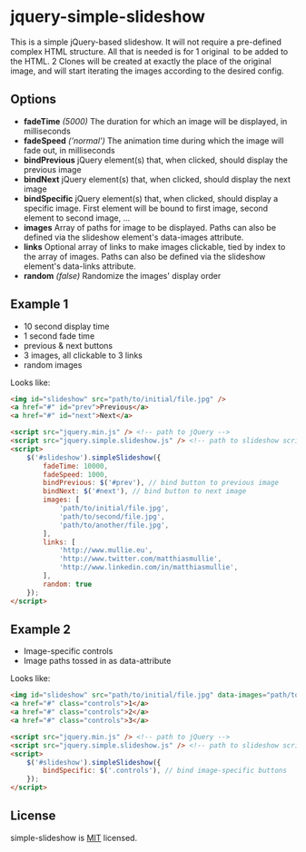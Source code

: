 # jquery-simple-slideshow

This is a simple jQuery-based slideshow. It will not require a pre-defined complex HTML structure.
All that is needed is for 1 original <img> to be added to the HTML. 2 Clones will be created at exactly the place of the original image, and will start iterating the images according to the desired config.

## Options

* **fadeTime** *(5000)*
The duration for which an image will be displayed, in milliseconds
* **fadeSpeed** *('normal')*
The animation time during which the image will fade out, in milliseconds
* **bindPrevious**
jQuery element(s) that, when clicked, should display the previous image
* **bindNext**
jQuery element(s) that, when clicked, should display the next image
* **bindSpecific**
jQuery element(s) that, when clicked, should display a specific image. First element will be bound to first image, second element to second image, ...
* **images**
Array of paths for image to be displayed. Paths can also be defined via the slideshow element's data-images attribute.
* **links**
Optional array of links to make images clickable, tied by index to the array of images. Paths can also be defined via the slideshow element's data-links attribute.
* **random** *(false)*
Randomize the images' display order

## Example 1

* 10 second display time
* 1 second fade time
* previous & next buttons
* 3 images, all clickable to 3 links
* random images

Looks like:

```html
<img id="slideshow" src="path/to/initial/file.jpg" />
<a href="#" id="prev">Previous</a>
<a href="#" id="next">Next</a>

<script src="jquery.min.js" /> <!-- path to jQuery -->
<script src="jquery.simple.slideshow.js" /> <!-- path to slideshow script -->
<script>
	$('#slideshow').simpleSlideshow({
		fadeTime: 10000,
		fadeSpeed: 1000,
		bindPrevious: $('#prev'), // bind button to previous image
		bindNext: $('#next'), // bind button to next image
		images: [
			'path/to/initial/file.jpg',
			'path/to/second/file.jpg',
			'path/to/another/file.jpg',
		],
		links: [
			'http://www.mullie.eu',
			'http://www.twitter.com/matthiasmullie',
			'http://www.linkedin.com/in/matthiasmullie',
		],
		random: true
	});
</script>
```

## Example 2

* Image-specific controls
* Image paths tossed in as data-attribute

Looks like:

```html
<img id="slideshow" src="path/to/initial/file.jpg" data-images="path/to/initial/file.jpg,path/to/second/file.jpg,path/to/another/file.jpg" />
<a href="#" class="controls">1</a>
<a href="#" class="controls">2</a>
<a href="#" class="controls">3</a>

<script src="jquery.min.js" /> <!-- path to jQuery -->
<script src="jquery.simple.slideshow.js" /> <!-- path to slideshow script -->
<script>
	$('#slideshow').simpleSlideshow({
		bindSpecific: $('.controls'), // bind image-specific buttons
	});
</script>
```

## License
simple-slideshow is [MIT](http://opensource.org/licenses/MIT) licensed.
